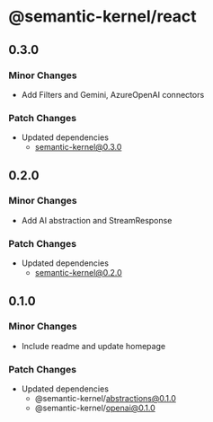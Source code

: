 # @semantic-kernel/react

## 0.3.0

### Minor Changes

- Add Filters and Gemini, AzureOpenAI connectors

### Patch Changes

- Updated dependencies
  - semantic-kernel@0.3.0

## 0.2.0

### Minor Changes

- Add AI abstraction and StreamResponse

### Patch Changes

- Updated dependencies
  - semantic-kernel@0.2.0

## 0.1.0

### Minor Changes

- Include readme and update homepage

### Patch Changes

- Updated dependencies
  - @semantic-kernel/abstractions@0.1.0
  - @semantic-kernel/openai@0.1.0
